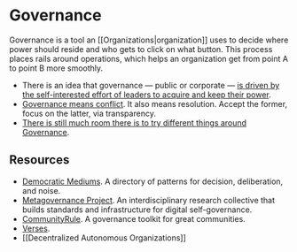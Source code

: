 # Governance

Governance is a tool an [[Organizations|organization]] uses to decide where power should reside and who gets to click on what button. This process places rails around operations, which helps an organization get from point A to point B more smoothly.

- There is an idea that governance — public or corporate — [is driven by the self-interested effort of leaders to acquire and keep their power](https://fs.blog/the-dictators-handbook/).
- [Governance means conflict](https://twitter.com/armaniferrante/status/1450878886535839745). It also means resolution. Accept the former, focus on the latter, via transparency.
- [There is still much room there is to try different things around Governance](https://www.cold-takes.com/ideal-governance-for-companies-countries-and-more/).

## Resources

- [Democratic Mediums](https://medlabboulder.gitlab.io/democraticmediums/). A directory of patterns for decision, deliberation, and noise.
- [Metagovernance Project](https://metagov.org/). An interdisciplinary research collective that builds standards and infrastructure for digital self-governance.
- [CommunityRule](https://communityrule.info/). A governance toolkit for great communities.
- [Verses](https://verses.xyz/).
- [[Decentralized Autonomous Organizations]]
